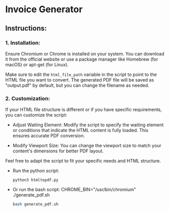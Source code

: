 

# Invoice Generator

## Instructions:

### 1. Installation:


Ensure Chromium or Chrome is installed on your system. You can download it from the official website or use a package manager like Homebrew (for macOS) or apt-get (for Linux).

   Make sure to edit the `html_file_path` variable in the script to point to the HTML file you want to convert. The generated PDF file will be saved as "output.pdf" by default, but you can change the filename as needed.

### 2. Customization:

If your HTML file structure is different or if you have specific requirements, you can customize the script:

- Adjust Waiting Element: Modify the script to specify the waiting element or conditions that indicate the HTML content is fully loaded. This ensures accurate PDF conversion.

- Modify Viewport Size: You can change the viewport size to match your content's dimensions for better PDF layout.

Feel free to adapt the script to fit your specific needs and HTML structure.

- Run the python script:

   ```shell
   python3 htmltopdf.py
   ```

- Or run the bash script:
CHROME_BIN="/usr/bin/chromium" ./generate_pdf.sh
  ```bash
  bash generate_pdf.sh
  ```

